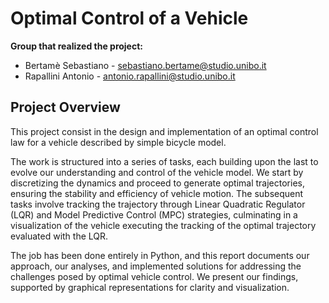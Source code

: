 # Optimal Control of a Vehicle

**Group that realized the project:**
- Bertamè Sebastiano - sebastiano.bertame@studio.unibo.it
- Rapallini Antonio - antonio.rapallini@studio.unibo.it

## Project Overview

This project consist in the design and implementation of an optimal control law for a vehicle described by simple bicycle model. 

The work is structured into a series of tasks, each building upon the last to evolve our understanding and control of the vehicle model. We start by discretizing the dynamics and proceed to generate optimal trajectories, ensuring the stability and efficiency of vehicle motion. The subsequent tasks involve tracking the trajectory through Linear Quadratic Regulator (LQR) and Model Predictive Control (MPC) strategies, culminating in a visualization of the vehicle executing the tracking of the optimal trajectory evaluated with the LQR.

The job has been done entirely in Python, and this report documents our approach, our analyses, and implemented solutions for addressing the challenges posed by optimal vehicle control. We present our findings, supported by graphical representations for clarity and visualization.

